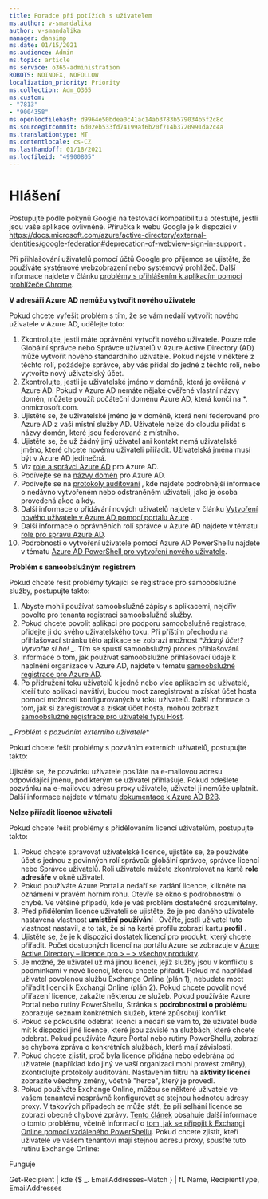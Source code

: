 ```yaml
---
title: Poradce při potížích s uživatelem
ms.author: v-smandalika
author: v-smandalika
manager: dansimp
ms.date: 01/15/2021
ms.audience: Admin
ms.topic: article
ms.service: o365-administration
ROBOTS: NOINDEX, NOFOLLOW
localization_priority: Priority
ms.collection: Adm_O365
ms.custom:
- "7813"
- "9004358"
ms.openlocfilehash: d9964e50bdea0c41ac14ab3783b579034b5f2c8c
ms.sourcegitcommit: 6d02eb533fd74199af6b20f714b3720991da2c4a
ms.translationtype: MT
ms.contentlocale: cs-CZ
ms.lasthandoff: 01/18/2021
ms.locfileid: "49900805"
---
```

# <a name="announcements"></a>Hlášení

Postupujte podle pokynů Google na testovací kompatibilitu a otestujte, jestli jsou vaše aplikace ovlivněné. Příručka k webu Google je k dispozici v https://docs.microsoft.com/azure/active-directory/external-identities/google-federation#deprecation-of-webview-sign-in-support .

Při přihlašování uživatelů pomocí účtů Google pro příjemce se ujistěte, že používáte systémové webzobrazení nebo systémový prohlížeč. Další informace najdete v článku [problémy s přihlášením k aplikacím pomocí prohlížeče Chrome](https://docs.microsoft.com/office365/troubleshoot/miscellaneous/chrome-behavior-affects-applications).


**V adresáři Azure AD nemůžu vytvořit nového uživatele**

Pokud chcete vyřešit problém s tím, že se vám nedaří vytvořit nového uživatele v Azure AD, udělejte toto:

1. Zkontrolujte, jestli máte oprávnění vytvořit nového uživatele. Pouze role Globální správce nebo Správce uživatelů v Azure Active Directory (AD) může vytvořit nového standardního uživatele. Pokud nejste v některé z těchto rolí, požádejte správce, aby vás přidal do jedné z těchto rolí, nebo vytvořte nový uživatelský účet.
2. Zkontrolujte, jestli je uživatelské jméno v doméně, která je ověřená v Azure AD. Pokud v Azure AD nemáte nějaké ověřené vlastní názvy domén, můžete použít počáteční doménu Azure AD, která končí na *. onmicrosoft.com.
3. Ujistěte se, že uživatelské jméno je v doméně, která není federované pro Azure AD z vaší místní služby AD. Uživatele nelze do cloudu přidat s názvy domén, které jsou federované z místního.
4. Ujistěte se, že už žádný jiný uživatel ani kontakt nemá uživatelské jméno, které chcete novému uživateli přiřadit. Uživatelská jména musí být v Azure AD jedinečná.
5. Viz [role a správci Azure AD](https://ms.portal.azure.com/#blade/Microsoft_AAD_IAM/ActiveDirectoryMenuBlade/RolesAndAdministrators) pro Azure AD.
6. Podívejte se na [názvy domén](https://ms.portal.azure.com/#blade/Microsoft_AAD_IAM/ActiveDirectoryMenuBlade/Domains) pro Azure AD.
7. Podívejte se na [protokoly auditování](https://ms.portal.azure.com/#blade/Microsoft_AAD_IAM/ActiveDirectoryMenuBlade/Audit) , kde najdete podrobnější informace o nedávno vytvořeném nebo odstraněném uživateli, jako je osoba provedená akce a kdy.
8. Další informace o přidávání nových uživatelů najdete v článku [Vytvoření nového uživatele v Azure AD pomocí portálu Azure](https://docs.microsoft.com/azure/active-directory/fundamentals/add-users-azure-active-directory) .
9. Další informace o oprávněních rolí správce v Azure AD najdete v tématu [role pro správu Azure AD](https://docs.microsoft.com/azure/active-directory/roles/permissions-reference).
10. Podrobnosti o vytvoření uživatele pomocí Azure AD PowerShellu najdete v tématu [Azure AD PowerShell pro vytvoření nového uživatele](https://docs.microsoft.com/powershell/module/azuread/new-azureaduser).

**Problém s samoobslužným registrem**

Pokud chcete řešit problémy týkající se registrace pro samoobslužné služby, postupujte takto:

1. Abyste mohli používat samoobslužné zápisy s aplikacemi, nejdřív povolte pro tenanta registraci samoobslužné služby. 
2. Pokud chcete povolit aplikaci pro podporu samoobslužné registrace, přidejte ji do svého uživatelského toku. Při příštím přechodu na přihlašovací stránku této aplikace se zobrazí možnost **_žádný účet? Vytvořte si ho!_* _. Tím se spustí samoobslužný proces přihlašování.
3. Informace o tom, jak používat samoobslužné přihlašovací údaje k naplnění organizace v Azure AD, najdete v tématu [samoobslužné registrace pro Azure AD](https://docs.microsoft.com/azure/active-directory/enterprise-users/directory-self-service-signup).
4. Po přidružení toku uživatelů k jedné nebo více aplikacím se uživatelé, kteří tuto aplikaci navštíví, budou moct zaregistrovat a získat účet hosta pomocí možností konfigurovaných v toku uživatelů. Další informace o tom, jak si zaregistrovat a získat účet hosta, mohou zobrazit [samoobslužné registrace pro uživatele typu Host](https://docs.microsoft.com/azure/active-directory/external-identities/self-service-sign-up-user-flow).

_ *Problém s pozváním externího uživatele**

Pokud chcete řešit problémy s pozváním externích uživatelů, postupujte takto:

Ujistěte se, že pozvánku uživatele posíláte na e-mailovou adresu odpovídající jménu, pod kterým se uživatel přihlašuje. Pokud odešlete pozvánku na e-mailovou adresu proxy uživatele, uživatel ji nemůže uplatnit. Další informace najdete v tématu [dokumentace k Azure AD B2B](https://docs.microsoft.com/azure/active-directory/external-identities/).

**Nelze přiřadit licence uživateli**

Pokud chcete řešit problémy s přidělováním licencí uživatelům, postupujte takto:

1. Pokud chcete spravovat uživatelské licence, ujistěte se, že používáte účet s jednou z povinných rolí správců: globální správce, správce licencí nebo Správce uživatelů. Roli uživatele můžete zkontrolovat na kartě **role adresáře** v okně uživatel.
2. Pokud používáte Azure Portal a nedaří se zadání licence, klikněte na oznámení v pravém horním rohu. Otevře se okno s podrobnostmi o chybě. Ve většině případů, kde je váš problém dostatečně srozumitelný.
3. Před přidělením licence uživateli se ujistěte, že je pro daného uživatele nastavená vlastnost **umístění používání** . Ověřte, jestli uživatel tuto vlastnost nastavil, a to tak, že si na kartě profilu zobrazí kartu **profil** .
4. Ujistěte se, že je k dispozici dostatek licencí pro produkt, který chcete přiřadit. Počet dostupných licencí na portálu Azure se zobrazuje v [Azure Active Directory – licence pro > – > všechny produkty](https://ms.portal.azure.com/#blade/Microsoft_AAD_IAM/LicensesMenuBlade/Products).
5. Je možné, že uživatel už má jinou licenci, jejíž služby jsou v konfliktu s podmínkami v nové licenci, kterou chcete přiřadit. Pokud má například uživatel povolenou službu Exchange Online (plán 1), nebudete moct přiřadit licenci k Exchangi Online (plán 2). Pokud chcete povolit nové přiřazení licence, zakažte některou ze služeb. Pokud používáte Azure Portal nebo rutiny PowerShellu, Stránka s **podrobnostmi o problému** zobrazuje seznam konkrétních služeb, které způsobují konflikt.
6. Pokud se pokoušíte odebrat licenci a nedaří se vám to, že uživatel bude mít k dispozici jiné licence, které jsou závislé na službách, které chcete odebrat. Pokud používáte Azure Portal nebo rutiny PowerShellu, zobrazí se chybová zpráva o konkrétních službách, které mají závislosti.
7. Pokud chcete zjistit, proč byla licence přidána nebo odebrána od uživatele (například kdo jiný ve vaší organizaci mohl provést změny), zkontrolujte protokoly auditování. Nastavením filtru na **aktivity licencí** zobrazíte všechny změny, včetně "herce", který je provedl.
8. Pokud používáte Exchange Online, můžou se některé uživatele ve vašem tenantovi nesprávně konfigurovat se stejnou hodnotou adresy proxy. V takových případech se může stát, že při selhání licence se zobrazí obecné chybové zprávy. [Tento článek](https://docs.microsoft.com/exchange/troubleshoot/administration/proxy-address-being-used) obsahuje další informace o tomto problému, včetně informací o [tom, jak se připojit k Exchangi Online pomocí vzdáleného PowerShellu](https://docs.microsoft.com/powershell/exchange/connect-to-exchange-online-powershell). Pokud chcete zjistit, kteří uživatelé ve vašem tenantovi mají stejnou adresu proxy, spusťte tuto rutinu Exchange Online:

Funguje

Get-Recipient | kde {$ _. EmailAddresses-Match <user principal name> } | fL Name, RecipientType, EmailAddresses





